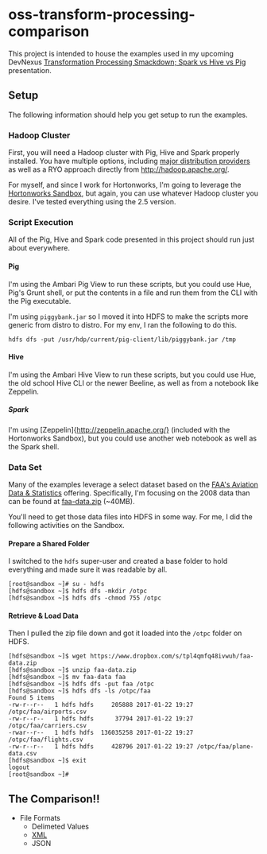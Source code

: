 # oss-transform-processing-comparison

This project is intended to house the examples used in my upcoming DevNexus [Transformation Processing Smackdown; Spark vs Hive vs Pig](http://devnexus.com/s/devnexus2017/presentations/17533) presentation.

## Setup

The following information should help you get setup to run the examples.

### Hadoop Cluster

First, you will need a Hadoop cluster with Pig, Hive and Spark properly installed.  You have multiple options, including [major distribution providers](https://martin.atlassian.net/wiki/x/HoBmAQ) as well as a RYO approach directly from http://hadoop.apache.org/.  

For myself, and since I work for Hortonworks, I'm going to leverage the [Hortonworks Sandbox](http://hortonworks.com/products/sandbox/), but again, you can use whatever Hadoop cluster you desire.  I've tested everything using the 2.5 version.

### Script Execution

All of the Pig, Hive and Spark code presented in this project should run just about everywhere.

#### Pig

I'm using the Ambari Pig View to run these scripts, but you could use Hue, Pig's Grunt shell, or put the contents in a file and run them from the CLI with the Pig executable.

I'm using `piggybank.jar` so I moved it into HDFS to make the scripts more generic from distro to distro.  For my env, I ran the following to do this.

```
hdfs dfs -put /usr/hdp/current/pig-client/lib/piggybank.jar /tmp
```

#### Hive

I'm using the Ambari Hive View to run these scripts, but you could use Hue, the old school Hive CLI or the newer Beeline, as well as from a notebook like Zeppelin.

##### Spark

I'm using [Zeppelin]{http://zeppelin.apache.org/} (included with the Hortonworks Sandbox), but you could use another web notebook as well as the Spark shell. 

### Data Set

Many of the examples leverage a select dataset based on the [FAA's Aviation Data & Statistics](https://www.faa.gov/data_research/aviation_data_statistics/) offering.  Specifically, I'm focusing on the 2008 data than can be found at [faa-data.zip](https://www.dropbox.com/s/tpl4qmfq48ivwuh/faa-data.zip?dl=0) (~40MB).

You'll need to get those data files into HDFS in some way.  For me, I did the following activities on the Sandbox.

#### Prepare a Shared Folder

I switched to the `hdfs` super-user and created a base folder to hold everything and made sure it was readable by all.

```
[root@sandbox ~]# su - hdfs
[hdfs@sandbox ~]$ hdfs dfs -mkdir /otpc
[hdfs@sandbox ~]$ hdfs dfs -chmod 755 /otpc
```

#### Retrieve & Load Data

Then I pulled the zip file down and got it loaded into the `/otpc` folder on HDFS.

```
[hdfs@sandbox ~]$ wget https://www.dropbox.com/s/tpl4qmfq48ivwuh/faa-data.zip
[hdfs@sandbox ~]$ unzip faa-data.zip 
[hdfs@sandbox ~]$ mv faa-data faa
[hdfs@sandbox ~]$ hdfs dfs -put faa /otpc
[hdfs@sandbox ~]$ hdfs dfs -ls /otpc/faa
Found 5 items
-rw-r--r--   1 hdfs hdfs     205888 2017-01-22 19:27 /otpc/faa/airports.csv
-rw-r--r--   1 hdfs hdfs      37794 2017-01-22 19:27 /otpc/faa/carriers.csv
-rwar--r--   1 hdfs hdfs  136035258 2017-01-22 19:27 /otpc/faa/flights.csv
-rw-r--r--   1 hdfs hdfs     428796 2017-01-22 19:27 /otpc/faa/plane-data.csv
[hdfs@sandbox ~]$ exit
logout
[root@sandbox ~]# 
```

## The Comparison!!

* File Formats
  * Delimeted Values
  * [XML](./file-formats/xml/README.md)
  * JSON

